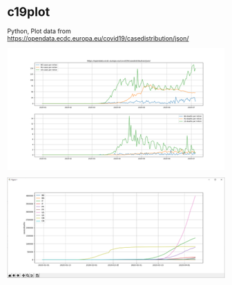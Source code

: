 # c19plot
Python, Plot data from https://opendata.ecdc.europa.eu/covid19/casedistribution/json/

![Result 2020-07-06](img/plot-2020-07-06.png)

![Result 2020-04-08](img/s19.png)
